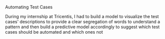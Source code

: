 Automating Test Cases

During my internship at Tricentis, I had to build a model to visualize the test cases' descriptions 
to provide a clear segregation of words to understand a pattern and then build a predictive model accordingly 
to suggest which test cases should be automated and which ones not

